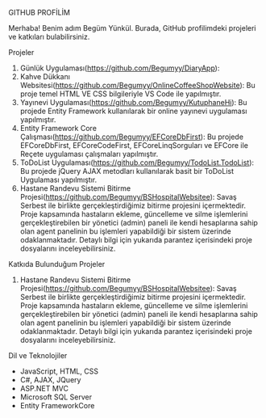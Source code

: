 GITHUB PROFİLİM

Merhaba! Benim adım Begüm Yünkül. Burada, GitHub profilimdeki projeleri ve katkıları bulabilirsiniz.

Projeler

1. Günlük Uygulaması(https://github.com/Begumyy/DiaryApp): 
2. Kahve Dükkanı Websitesi(https://github.com/Begumyy/OnlineCoffeeShopWebsite):  Bu proje temel HTML VE CSS bilgileriyle VS Code ile yapılmıştır.
3. Yayınevi Uygulaması(https://github.com/Begumyy/KutuphaneHi): Bu projede Entity Framework kullanılarak bir online yayınevi uygulaması yapılmıştır.
4. Entity Framework Core Çalışması(https://github.com/Begumyy/EFCoreDbFirst):  Bu projede EFCoreDbFirst, EFCoreCodeFirst, EFCoreLinqSorguları ve EFCore ile Reçete uygulaması çalışmaları yapılmıştır.
5. ToDoList Uygulaması(https://github.com/Begumyy/TodoList.TodoList):  Bu projede jQuery AJAX metodları kullanılarak basit bir ToDoList Uygulaması yapılmıştır.
6. Hastane Randevu Sistemi Bitirme Projesi(https://github.com/Begumyy/BSHospitalWebsitee):  Savaş Serbest ile birlikte gerçekleştirdiğimiz bitirme projesini içermektedir. Proje kapsamında hastaların ekleme, güncelleme ve silme işlemlerini gerçekleştirebilen bir yönetici (admin) paneli ile kendi hesaplarına sahip olan agent panelinin bu işlemleri yapabildiği bir sistem üzerinde odaklanmaktadır. Detaylı bilgi için yukarıda parantez içerisindeki proje dosyalarını inceleyebilirsiniz.

Katkıda Bulunduğum Projeler

1. Hastane Randevu Sistemi Bitirme Projesi(https://github.com/Begumyy/BSHospitalWebsitee):  Savaş Serbest ile birlikte gerçekleştirdiğimiz bitirme projesini içermektedir. Proje kapsamında hastaların ekleme, güncelleme ve silme işlemlerini gerçekleştirebilen bir yönetici (admin) paneli ile kendi hesaplarına sahip olan agent panelinin bu işlemleri yapabildiği bir sistem üzerinde odaklanmaktadır. Detaylı bilgi için yukarıda parantez içerisindeki proje dosyalarını inceleyebilirsiniz.


Dil ve Teknolojiler
- JavaScript, HTML, CSS
- C#, AJAX, JQuery
- ASP.NET MVC
- Microsoft SQL Server
- Entity FrameworkCore

